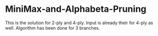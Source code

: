 # MiniMax-and-Alphabeta-Pruning
This is the solution for 2-ply and 4-ply. Input is already their for 4-ply as well. Algorithm has been done for 3 branches.
